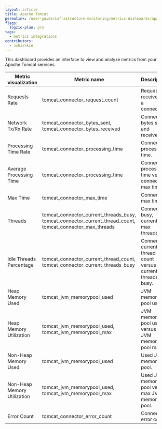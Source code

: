 ```yaml
---
layout: article
title: Apache Tomcat
permalink: /user-guide/infrastructure-monitoring/metrics-dashboards/apache-tomcat.html 
flags:
  logzio-plan: pro
tags:
  - metrics integrations
contributors:
  - nshishkin
---
```


This dashboard provides an interface to view and analyze metrics from your Apache Tomcat services.

| Metric visualization        | Metric name                                                                                                           | Description                                                 |
| --------------------------- | --------------------------------------------------------------------------------------------------------------------- | ----------------------------------------------------------- |
| Requests Rate    | tomcat\_connector\_request\_count                                                                                     | Requests received by a connector.                           |
| Network Tx/Rx Rate          | tomcat\_connector\_bytes\_sent, tomcat\_connector\_bytes\_received                                                    | Connector bytes sent and received.                          |
| Processing Time Rate        | tomcat\_connector\_processing\_time                                                                                   | Connector processing time.                                  |
| Average Processing Time     | tomcat\_connector\_processing\_time                                                                                   | Connector processing time versus connector max time.        |
| Max Time                    | tomcat\_connector\_max\_time                                                                                          | Connector max time.                                         |
| Threads                     | tomcat\_connector\_current\_threads\_busy, tomcat\_connector\_current\_thread\_count, tomcat\_connector\_max\_threads | Connector busy, current and max threads.                    |
| Idle Threads Percentage     | tomcat\_connector\_current\_thread\_count, tomcat\_connector\_current\_threads\_busy                                  | Connector current thread count versus current threads busy. |
| Heap Memory Used            | tomcat\_jvm\_memorypool\_used                                                                                         | JVM memory pool used.                                       |
| Heap Memory Utilization     | tomcat\_jvm\_memorypool\_used, tomcat\_jvm\_memorypool\_max                                                           | JVM memory pool used versus the JVM memory pool max.        |
| Non-Heap Memory Used | tomcat\_jvm\_memorypool\_used                                                                                         | Used JVM memory pool.                                       |
| Non-Heap Memory Utilization | tomcat\_jvm\_memorypool\_used, tomcat\_jvm\_memorypool\_max                                                           | Used JVM memory pool versus max JVM memory pool.            |
| Error Count                 | tomcat\_connector\_error\_count                                                                                       | Connector error count.                                      |